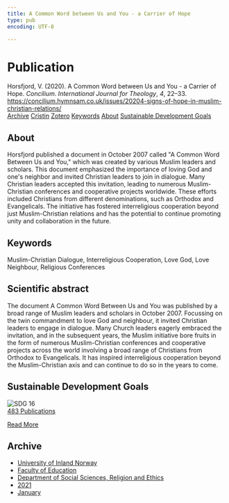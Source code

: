 ```yaml
---
title: A Common Word between Us and You - a Carrier of Hope
type: pub
encoding: UTF-8

---
```

<h1>Publication</h1>
<article id="csl-bib-container-3ETTYVI2" class="csl-bib-container">
  <div class="csl-bib-body"> <div class="csl-entry">Horsfjord, V. (2020). A Common Word between Us and You - a Carrier of Hope. <i>Concilium. International Journal for Theology</i>, <i>4</i>, 22–33. <a href="https://concilium.hymnsam.co.uk/issues/20204-signs-of-hope-in-muslim-christian-relations/">https://concilium.hymnsam.co.uk/issues/20204-signs-of-hope-in-muslim-christian-relations/</a></div> </div>
  <div class="csl-bib-buttons">
    <a href="#taxonomy-article-3ETTYVI2" alt="archive" class="csl-bib-button">Archive</a>
    <a href="https://app.cristin.no/results/show.jsf?id=1871241" alt="Cristin" class="csl-bib-button">Cristin</a>
    <a href="http://zotero.org/groups/5881554/items/3ETTYVI2" alt="Zotero" class="csl-bib-button">Zotero</a>
    <a href="#keywords-article-3ETTYVI2" alt="keywords" class="csl-bib-button">Keywords</a>
    <a href="#about-article-3ETTYVI2" alt="about_pub" class="csl-bib-button">About</a>
    <a href="#sdg-article-3ETTYVI2" alt="sdg" class="csl-bib-button">Sustainable Development Goals</a>
  </div>
  <div id="csl-bib-meta-container-3ETTYVI2"></div>
</article>
<div id="csl-bib-meta-3ETTYVI2" class="csl-bib-meta">
  <article id="about-article-3ETTYVI2" class="about_pub-article">
    <h1>About</h1>
    Horsfjord published a document in October 2007 called "A Common Word Between Us and You," which was created by various Muslim leaders and scholars. This document emphasized the importance of loving God and one's neighbor and invited Christian leaders to join in dialogue. Many Christian leaders accepted this invitation, leading to numerous Muslim-Christian conferences and cooperative projects worldwide. These efforts included Christians from different denominations, such as Orthodox and Evangelicals. The initiative has fostered interreligious cooperation beyond just Muslim-Christian relations and has the potential to continue promoting unity and collaboration in the future.
  </article>
  <article id="keywords-article-3ETTYVI2" class="keywords-article">
    <h1>Keywords</h1>
    Muslim-Christian Dialogue, Interreligious Cooperation, Love God, Love Neighbour, Religious Conferences
  </article>
  <article id="abstract-article-3ETTYVI2" class="abstract-article">
    <h1>Scientific abstract</h1>
    The document A Common Word Between Us and You was published by a 
broad range of Muslim leaders and scholars in October 2007. Focussing 
on the twin commandment to love God and neighbour, it invited Christian 
leaders to engage in dialogue. Many Church leaders eagerly embraced the 
invitation, and in the subsequent years, the Muslim initiative bore fruits 
in the form of numerous Muslim-Christian conferences and cooperative 
projects across the world involving a broad range of Christians from 
Orthodox to Evangelicals. It has inspired interreligious cooperation 
beyond the Muslim-Christian axis and can continue to do so in the years 
to come.
  </article>
  <article id="sdg-article-3ETTYVI2" class="sdg-article">
    <h1>Sustainable Development Goals</h1>
    <div class="sdg-container"><div id="sdg16" class="sdg">
        <img src="{{< params subfolder >}}images/sdg/sdg16_en.png" class="image" alt="SDG 16">
        <div class="sdg-overlay">
          <a href="{{< params subfolder >}}en/archive/?sdg=16#archive" class="sdg-publication-count"><span>483</span> Publications</a>
          <p><a href="https://sdgs.un.org/goals/goal16" class="sdg-read-more">Read More</a></p>
        </div>
      </div></div>
  </article>
  <article id="taxonomy-article-3ETTYVI2" class="taxonomy-article">
    <h1>Archive</h1>
    <ul>
      <li><a href="{{< params subfolder >}}en/archive/?key=3DCRN523">University of Inland Norway</a></li>
      <li><a href="{{< params subfolder >}}en/archive/?key=WYNZA47F">Faculty of Education</a></li>
      <li><a href="{{< params subfolder >}}en/archive/?key=XY7UYWKQ">Department of Social Sciences, Religion and Ethics</a></li>
      <li><a href="{{< params subfolder >}}en/archive/?key=6DB23HCM">2021</a></li>
      <li><a href="{{< params subfolder >}}en/archive/?key=HVFY2ZXP">January</a></li>
    </ul>
  </article>
</div>
